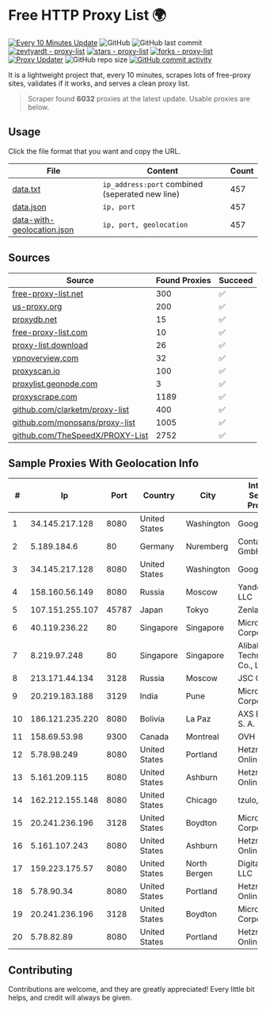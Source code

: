 
# Free HTTP Proxy List 🌍

[![Every 10 Minutes Update](https://github.com/mertguvencli/http-proxy-list/actions/workflows/main.yml/badge.svg?branch=main)](https://github.com/mertguvencli/http-proxy-list/actions/workflows/main.yml)
![GitHub](https://img.shields.io/github/license/mertguvencli/http-proxy-list)
![GitHub last commit](https://img.shields.io/github/last-commit/mertguvencli/http-proxy-list)
[![zevtyardt - proxy-list](https://img.shields.io/static/v1?label=zevtyardt&message=proxy-list&color=blue&logo=github)](https://github.com/zevtyardt/proxy-list "Go to GitHub repo")
[![stars - proxy-list](https://img.shields.io/github/stars/zevtyardt/proxy-list?style=social)](https://github.com/zevtyardt/proxy-list)
[![forks - proxy-list](https://img.shields.io/github/forks/zevtyardt/proxy-list?style=social)](https://github.com/zevtyardt/proxy-list)
[![Proxy Updater](https://github.com/zevtyardt/proxy-list/workflows/Proxy%20Updater/badge.svg)](https://github.com/zevtyardt/proxy-list/actions?query=workflow:"Proxy+Updater")
![GitHub repo size](https://img.shields.io/github/repo-size/zevtyardt/proxy-list)
[![GitHub commit activity](https://img.shields.io/github/commit-activity/m/zevtyardt/proxy-list?logo=commits)](https://github.com/zevtyardt/proxy-list/commits/main)

It is a lightweight project that, every 10 minutes, scrapes lots of free-proxy sites, validates if it works, and serves a clean proxy list.

> Scraper found **6032** proxies at the latest update. Usable proxies are below.

## Usage

Click the file format that you want and copy the URL.

|File|Content|Count|
|----|-------|-----|
|[data.txt](https://raw.githubusercontent.com/mertguvencli/http-proxy-list/main/proxy-list/data.txt)|`ip_address:port` combined (seperated new line)|457|
|[data.json](https://raw.githubusercontent.com/mertguvencli/http-proxy-list/main/proxy-list/data.json)|`ip, port`|457|
|[data-with-geolocation.json](https://raw.githubusercontent.com/mertguvencli/http-proxy-list/main/proxy-list/data-with-geolocation.json)|`ip, port, geolocation`|457|

## Sources

|Source|Found Proxies|Succeed|
|------|-------------|-------|
|[free-proxy-list.net](https://free-proxy-list.net)|300|✅|
|[us-proxy.org](https://www.us-proxy.org)|200|✅|
|[proxydb.net](http://proxydb.net)|15|✅|
|[free-proxy-list.com](https://free-proxy-list.com/?page=&port=&type%5B%5D=http&type%5B%5D=https&up_time=0&search=Search)|10|✅|
|[proxy-list.download](https://www.proxy-list.download/HTTP)|26|✅|
|[vpnoverview.com](https://vpnoverview.com/privacy/anonymous-browsing/free-proxy-servers)|32|✅|
|[proxyscan.io](https://www.proxyscan.io)|100|✅|
|[proxylist.geonode.com](https://proxylist.geonode.com/api/proxy-list?limit=300&page=1&sort_by=lastChecked&sort_type=desc&protocols=http,https)|3|✅|
|[proxyscrape.com](https://api.proxyscrape.com/v2/?request=displayproxies&protocol=http&timeout=10000&country=all&ssl=all&anonymity=all)|1189|✅|
|[github.com/clarketm/proxy-list](https://raw.githubusercontent.com/clarketm/proxy-list/master/proxy-list-raw.txt)|400|✅|
|[github.com/monosans/proxy-list](https://raw.githubusercontent.com/monosans/proxy-list/main/proxies/http.txt)|1005|✅|
|[github.com/TheSpeedX/PROXY-List](https://raw.githubusercontent.com/TheSpeedX/PROXY-List/master/http.txt)|2752|✅|


## Sample Proxies With Geolocation Info

|#|Ip|Port|Country|City|Internet Service Provider|
|-|--|----|-------|----|-------------------------|
|1|34.145.217.128|8080|United States|Washington|Google LLC|
|2|5.189.184.6|80|Germany|Nuremberg|Contabo GmbH|
|3|34.145.217.128|8080|United States|Washington|Google LLC|
|4|158.160.56.149|8080|Russia|Moscow|Yandex.Cloud LLC|
|5|107.151.255.107|45787|Japan|Tokyo|Zenlayer Inc|
|6|40.119.236.22|80|Singapore|Singapore|Microsoft Corporation|
|7|8.219.97.248|80|Singapore|Singapore|Alibaba (US) Technology Co., Ltd.|
|8|213.171.44.134|3128|Russia|Moscow|JSC Comcor|
|9|20.219.183.188|3129|India|Pune|Microsoft Corporation|
|10|186.121.235.220|8080|Bolivia|La Paz|AXS Bolivia S. A.|
|11|158.69.53.98|9300|Canada|Montreal|OVH SAS|
|12|5.78.98.249|8080|United States|Portland|Hetzner Online GmbH|
|13|5.161.209.115|8080|United States|Ashburn|Hetzner Online GmbH|
|14|162.212.155.148|8080|United States|Chicago|tzulo, inc.|
|15|20.241.236.196|3128|United States|Boydton|Microsoft Corporation|
|16|5.161.107.243|8080|United States|Ashburn|Hetzner Online GmbH|
|17|159.223.175.57|8080|United States|North Bergen|DigitalOcean, LLC|
|18|5.78.90.34|8080|United States|Portland|Hetzner Online GmbH|
|19|20.241.236.196|3128|United States|Boydton|Microsoft Corporation|
|20|5.78.82.89|8080|United States|Portland|Hetzner Online GmbH|



## Contributing

Contributions are welcome, and they are greatly appreciated! Every
little bit helps, and credit will always be given.

